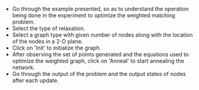 - Go through the example presented, so as to understand the operation being done in the experiment to optimize the weighted matching problem.
- Select the type of relaxation.
- Select a graph type with given number of nodes along with the location of the nodes in a 2-D plane.
- Click on 'Init' to initialize the graph.
- After observing the set of points generated and the equations used to optimize the weighted graph, click on 'Anneal' to start annealing the network.
- Go through the output of the problem and the output states of nodes after each update.

